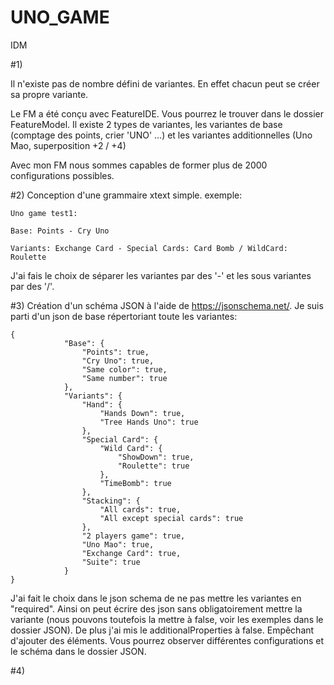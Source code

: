 # UNO_GAME
IDM


#1)

Il n'existe pas de nombre défini de variantes. En effet chacun peut se créer sa propre variante.

Le FM a été conçu avec FeatureIDE. Vous pourrez le trouver dans le dossier FeatureModel. Il existe 2 types de variantes, les variantes de base (comptage des points, crier 'UNO' ...) et les variantes additionnelles (Uno Mao, superposition +2 / +4)

Avec mon FM nous sommes capables de former plus de 2000 configurations possibles.

#2) Conception d'une grammaire xtext simple. exemple:
```
Uno game test1:

Base: Points - Cry Uno

Variants: Exchange Card - Special Cards: Card Bomb / WildCard: Roulette
```
J'ai fais le choix de séparer les variantes par des '-' et les sous variantes par des '/'. 



#3) Création d'un schéma JSON à l'aide de https://jsonschema.net/. 
Je suis parti d'un json de base répertoriant toute les variantes:
```
{
            "Base": {
                "Points": true,
                "Cry Uno": true,
                "Same color": true,
                "Same number": true
            },
            "Variants": {
                "Hand": {
                    "Hands Down": true,
                    "Tree Hands Uno": true
                },
                "Special Card": {
                    "Wild Card": {
                        "ShowDown": true,
                        "Roulette": true
                    },
                    "TimeBomb": true
                },
                "Stacking": {
                    "All cards": true,
                    "All except special cards": true
                },
                "2 players game": true,
                "Uno Mao": true,
                "Exchange Card": true,
                "Suite": true
            }
}
```

J'ai fait le choix dans le json schema de ne pas mettre les variantes en "required". Ainsi on peut écrire des json sans obligatoirement mettre la variante (nous pouvons toutefois la mettre à false, voir les exemples dans le dossier JSON). De plus j'ai mis le additionalProperties à false. Empêchant d'ajouter des éléments. Vous pourrez observer différentes configurations et le schéma dans le dossier JSON.


#4) 


